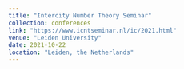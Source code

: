 ```yaml
---
title: "Intercity Number Theory Seminar"
collection: conferences
link: "https://www.icntseminar.nl/ic/2021.html"
venue: "Leiden University"
date: 2021-10-22
location: "Leiden, the Netherlands"
---
```

